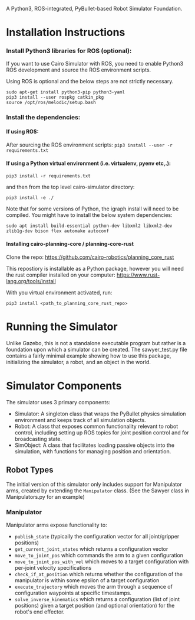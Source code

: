 A Python3, ROS-integrated, PyBullet-based Robot Simulator Foundation.


# Installation Instructions

### Install Python3 libraries for ROS (optional):
If you want to use Cairo Simulator with ROS, you need to enable Python3 ROS development and source the ROS environment scripts.

Using ROS is optional and the below steps are not strictly necessary.

```
sudo apt-get install python3-pip python3-yaml
pip3 install --user rospkg catkin_pkg
source /opt/ros/melodic/setup.bash
```

### Install the dependencies: 

#### If using ROS:

After sourcing the ROS environment scripts:
`pip3 install --user -r requirements.txt`

#### If using a Python virtual environment (i.e. virtualenv, pyenv etc,.):
`pip3 install -r requirements.txt`

and then from the top level cairo-simulator directory:

`pip3 install -e ./`

Note that for some versions of Python, the igraph install will need to be compiled. You might have to install the below system dependencies:

`sudo apt install build-essential python-dev libxml2 libxml2-dev zlib1g-dev bison flex automake autoconf`

#### Installing cairo-planning-core / planning-core-rust

Clone the repo: https://github.com/cairo-robotics/planning_core_rust

This repostiory is installable as a Python package, however you will need the rust compiler installed on your computer:
https://www.rust-lang.org/tools/install

With you virtual environment activated, run:

`pip3 install <path_to_planning_core_rust_repo>`

# Running the Simulator
Unlike Gazebo, this is not a standalone executable program but rather is a foundation upon which a simulator can be created. The sawyer_test.py file contains a fairly minimal example showing how to use this package, initializing the simulator, a robot, and an object in the world.

# Simulator Components
The simulator uses 3 primary components: 
- Simulator: A singleton class that wraps the PyBullet physics simulation environment and keeps track of all simulation objects.
- Robot: A class that exposes common functionality relevant to robot control, including setting up ROS topics for joint position control and for broadcasting state.
- SimObject: A class that facilitates loading passive objects into the simulation, with functions for managing position and orientation.

## Robot Types
The initial version of this simulator only includes support for Manipulator arms, created by extending the `Manipulator` class. (See the Sawyer class in Manipulators.py for an example)

### Manipulator
Manipulator arms expose functionality to:
- `publish_state` (typically the configuration vector for all joint/gripper positions)
- `get_current_joint_states` which returns a configuration vector
- `move_to_joint_pos` which commands the arm to a given configuration
- `move_to_joint_pos_with_vel` which moves to a target configuration with per-joint velocity specifications
- `check_if_at_position` which returns whether the configuration of the manipulator is within some epsilon of a target configuration
- `execute_trajectory` which moves the arm through a sequence of configuration waypoints at specific timestamps.
- `solve_inverse_kinematics` which returns a configuration (list of joint positions) given a target position (and optional orientation) for the robot's end effector.
